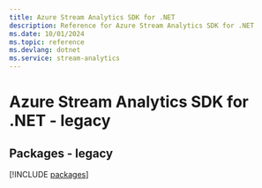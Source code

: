 ```yaml
---
title: Azure Stream Analytics SDK for .NET
description: Reference for Azure Stream Analytics SDK for .NET
ms.date: 10/01/2024
ms.topic: reference
ms.devlang: dotnet
ms.service: stream-analytics
---
```

# Azure Stream Analytics SDK for .NET - legacy
## Packages - legacy
[!INCLUDE [packages](stream-analytics-index.md)]